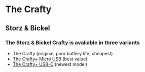 # The Crafty
## Storz & Bickel

### The Storz & Bickel Crafty is avaliable in three variants
- The Crafty (original, poor battery life, cheapest)
- [The Crafty+ Micro USB](https://github.com/BeyondCombustion/The-Consensus/tree/main/Storz%20%26%20Bickel/Crafty/Crafty%2B%20Micro%20USB) (best value)
- [The Crafty+ USB-C](https://github.com/BeyondCombustion/The-Consensus/tree/main/Storz%20%26%20Bickel/Crafty/Crafty%2B%20USB-C) (newest model)

